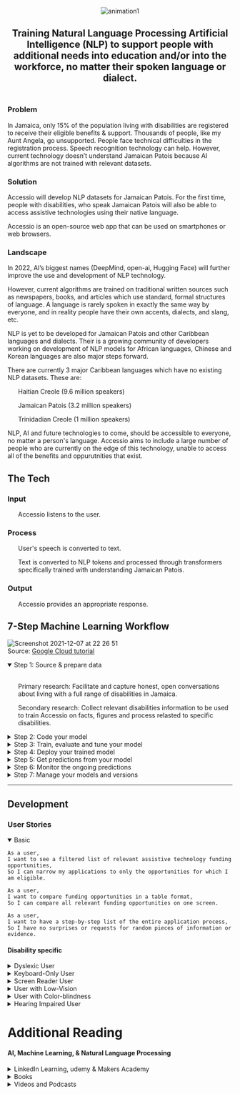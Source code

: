 <p align="center">
<img src="https://media.giphy.com/media/IIWi4Qwtl5mM9JbMF4/giphy.gif" alt="animation1" />
</p>

<h2 align="center">Training Natural Language Processing Artificial Intelligence (NLP) to support people with additional needs into education and/or into the workforce, no matter their spoken language or dialect.<br>
<br></h2>

<h3>Problem</h3>
In Jamaica, only 15% of the population living with disabilities are registered to receive their eligible benefits & support. Thousands of people, like my Aunt Angela, go unsupported. People face technical difficulties in the registration process. Speech recognition technology can help. However, current technology doesn’t understand Jamaican Patois because AI algorithms are not trained with relevant datasets.
 
<h3>Solution</h3>

Accessio will develop NLP datasets for Jamaican Patois. For the first time, people with disabilities, who speak Jamaican Patois will also be able to access assistive technologies using their native language.

Accessio is an open-source web app that can be used on smartphones or web browsers.
 
<h3>Landscape</h3>

In 2022, AI’s biggest names (DeepMind, open-ai, Hugging Face) will further improve the use and development of NLP technology.

However, current algorithms are trained on traditional written sources such as newspapers, books, and articles which use standard, formal structures of language. A language is rarely spoken in exactly the same way by everyone, and in reality people have their own accents, dialects, and slang, etc.

NLP is yet to be developed for Jamaican Patois and other Caribbean languages and dialects. Their is a growing community of developers working on development of NLP models for African languages, Chinese and Korean languages are also major steps forward.

There are currently 3 major Caribbean languages which have no existing NLP datasets. These are:
<ul>Haitian Creole (9.6 million speakers)</ul>
<ul>Jamaican Patois (3.2 million speakers)</ul>
<ul>Trinidadian Creole (1 million speakers)</ul>

NLP, AI and future technologies to come, should be accessible to everyone, no matter a person's language. Accessio aims to include a large number of people who are currently on the edge of this technology, unable to access all of the benefits and oppurutnities that exist.

<h2>The Tech</h2>

<h3>Input</h3>
<ul>Accessio listens to the user.</ul>

<h3>Process</h3>
<ul>User's speech is converted to text.</ul>
<ul>Text is converted to NLP tokens and processed through transformers specifically trained with understanding Jamaican Patois.</ul>

<h3>Output</h3>
<ul>Accessio provides an appropriate response.</ul>

<h2>7-Step Machine Learning Workflow</h2>

![Screenshot 2021-12-07 at 22 26 51](https://user-images.githubusercontent.com/61777002/145180303-22a92b9c-6d0d-4aee-a778-f0fcb40e6394.png)
<br>Source: [Google Cloud tutorial](https://cloud.google.com/ai-platform/docs/ml-solutions-overview?utm_source=youtube&utm_medium=unpaidsoc&utm_campaign=CDR_guo_aiml_nkw8ndu7mjw_010521&utm_content=description 
)

<details open>
<summary>Step 1: Source & prepare data</summary>
 <br>
<ul>Primary research: Facilitate and capture honest, open conversations about living with a full range of disabilities in Jamaica.</ul>
<ul>Secondary research: Collect relevant disabilities information to be used to train Accessio on facts, figures and process relasted to specific disabilities.</ul>
</details>

<details>
<summary>Step 2: Code your model</summary>
</details>

<details>
<summary>Step 3: Train, evaluate and tune your model</summary>
</details>

<details>
<summary>Step 4: Deploy your trained model</summary>
</details>

<details>
<summary>Step 5: Get predictions from your model</summary>
</details>

<details>
<summary>Step 6: Monitor the ongoing predictions</summary>
</details>

<details>
<summary>Step 7: Manage your models and versions</summary>
</details>

---
<h2>Development</h2>
<h3>User Stories </h3>
<details open>
<summary>Basic</summary>

```
As a user,
I want to see a filtered list of relevant assistive technology funding opportunities, 
So I can narrow my applications to only the opportunities for which I am eligible.
```
```
As a user,
I want to compare funding opportunities in a table format,
So I can compare all relevant funding opportunities on one screen.
```
```
As a user,
I want to have a step-by-step list of the entire application process,
So I have no surprises or requests for random pieces of information or evidence.
```
</details>
<h4>Disability specific</h4>
<details>
<summary>Dyslexic User</summary> 
 
```
As a dyslexic user,
I want to have a step-by-step customer journey map of the entire application process,
So I canvisualise the whole process in one image.
```
</details>
<details>
<summary>Keyboard-Only User</summary>

```
As keyboard-only user,
I want to be able to reach the main navigation links with a keyboard,
so that I can determine the different areas of the site.
```
```
As keyboard-only user,
I want the ability to reach all links (text or image), form controls and page functions,
so that I can perform an action or navigate to the place I choose.
```
```
As a keyboard-only user,
I want the ability to use the enter key to open the selected link,
so that every link on a page is accessible using a keyboard as it would be with a left mouse click.
```
```
As keyboard-only user,
I want to know where I am on the screen at all times,
so that I know what I can do and how to do it.
```
</details>
<details>
<summary>Screen Reader User</summary>

```
As a screen reader user,
I want to hear the text equivalent for each image conveying information,
so that I don’t miss any information on the page.
```
```
As a screen reader user,
I want to hear the text equivalent for each image button,
so that I will know what function it performs.
```
```
As a screen reader user,
I want to understand know what each form label is for each form field,
so that I can effectively enter the correct information in the form.
```
```
As a screen reader user,
I want to know what the column and row headers for each table cell,
so that I can understand the meaning of the data.
```
</details>
<details>
<summary>User with Low-Vision</summary>

```
As a user who has trouble reading due to low vision,
I want to be able to make the text larger on the screen,
so that I can read it.
```
</details>
<details>
<summary>User with Color-blindness</summary>

```
As a user who is color blind,
I want to have access to information conveyed in color,
so that I do not miss anything and I understand the content.
```
```
As a user who is color blind,
I want to links to be distinguishable on the page,
so that I can find the links and navigate the site.
```
```
As a user who is color blind,
I want to know what fields are required,
so that I can fill out the form.
```
</details>
<details>
<summary>Hearing Impaired User</summary>

```
As a user who is hearing-impaired,
I want a transcript of the spoken audio,
so that I can have access to all information provided in audio clips.
```
```
As a user who is hearing-impaired,
I want to turn on video captions,
so that I can understand what is being said in videos.
```
</details>

<h1>Additional Reading</h1>
<h4>AI, Machine Learning, & Natural Language Processing</h4>
<details>
<summary>LinkedIn Learning, udemy & Makers Academy</summary>
<ul>
  <li><a href="https://www.linkedin.com/learning/nlp-with-python-for-machine-learning-essential-training/what-you-should-know?autoAdvance=true&autoSkip=true&autoplay=true&resume=false">NLP with Python for Machine Learning Essential Training</a></li>
<li><a href="https://www.linkedin.com/learning/unit-testing-and-test-driven-development-in-python/welcome?autoAdvance=true&autoSkip=false&autoplay=true&resume=true">Unit Testing & Test Driven Development in Python</a></li>
<li><a href="https://www.linkedin.com/learning/azure-machine-learning-development-1-basic-concepts/what-you-should-know?autoAdvance=true&autoSkip=true&autoplay=true&resume=false">Azure Machine Learning Development: 1 Basic Concepts</a></li>
<li><a href="https://www.linkedin.com/learning/advanced-nlp-with-python-for-machine-learning/leveraging-the-power-of-messy-text-data?autoAdvance=true&autoSkip=false&autoplay=true&resume=true">Advanced NLP with Python for Machine Learning</a></li>
<li><a href="https://www.linkedin.com/learning/design-thinking-data-intelligence/welcome?autoAdvance=true&autoSkip=false&autoplay=true&resume=true">Design Thinking: Data Intelligence</a></li>
<li><a href="https://www.linkedin.com/learning/deep-learning-foundations-natural-language-processing-with-tensorflow/leveraging-deep-learning-for-natural-language-processing?autoAdvance=true&autoSkip=false&autoplay=true&resume=true">Deep Learning Foundations: Natural Language Processing with TensorFlow</a></li>
<li><a href="https://www.udemy.com/course/django-python-advanced/">Build a Backend REST API with Python & Django - Advanced</a></li>
<li><a href="https://makersstudents.slack.com/archives/CJ94H1P6U">Makers Algorithm course - #Algorithm channel on Slack</a></li>
</ul>
</details>
<details>
<summary>Books</summary>
<ul>
<li><a href="https://www.manning.com/books/grokking-algorithms">'Algorithms', by Grokking</a></li>
<li><a href="https://automatetheboringstuff.com/">'Automate the boring stuff with Python', by Sweigart</a></li>
</ul>
</details>
<details>
<summary>Videos and Podcasts</summary>
<ul>
<li><a href="https://www.avclub.com/black-mirror-be-right-back-1798178877">Netflix - Black Mirror: “Be Right Back”</a></li>
<li><a href="https://law.unimelb.edu.au/news/caide/black-mirrors-hated-in-the-nation-facial-recognition-is-a-weapon">Netflix - Black Mirror: “Hated in the Nation”</a></li>
<li><a href="https://www.bbc.co.uk/sounds/play/m001216j">BBC iPlayer, The Reith Lectures, Stuart Russell - Living With Artificial Intelligence</a></li>
<li><a href="https://deepmind.com/blog/article/welcome-to-the-deepmind-podcast">DeepMind</a></li>
</ul>
</details>
